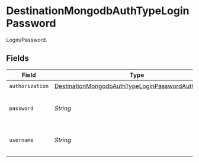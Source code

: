 # DestinationMongodbAuthTypeLoginPassword

Login/Password.


## Fields

| Field                                                                                                                               | Type                                                                                                                                | Required                                                                                                                            | Description                                                                                                                         |
| ----------------------------------------------------------------------------------------------------------------------------------- | ----------------------------------------------------------------------------------------------------------------------------------- | ----------------------------------------------------------------------------------------------------------------------------------- | ----------------------------------------------------------------------------------------------------------------------------------- |
| `authorization`                                                                                                                     | [DestinationMongodbAuthTypeLoginPasswordAuthorization](../../models/shared/DestinationMongodbAuthTypeLoginPasswordAuthorization.md) | :heavy_check_mark:                                                                                                                  | N/A                                                                                                                                 |
| `password`                                                                                                                          | *String*                                                                                                                            | :heavy_check_mark:                                                                                                                  | Password associated with the username.                                                                                              |
| `username`                                                                                                                          | *String*                                                                                                                            | :heavy_check_mark:                                                                                                                  | Username to use to access the database.                                                                                             |